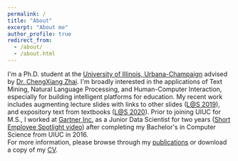 ```yaml
---
permalink: /
title: "About"
excerpt: "About me"
author_profile: true
redirect_from: 
  - /about/
  - /about.html
---
```


I'm a Ph.D. student at the [University of Illinois, Urbana-Champaign](https://cs.illinois.edu/) advised by [Dr. ChengXiang Zhai](http://czhai.cs.illinois.edu/). I'm broadly interested in the applications of Text Mining, Natural Language Processing, and Human-Computer Interaction, especially for building intelligent platforms for education. My recent work includes augmenting lecture slides with links to other slides ([L@S 2019](http://bhaavya.github.io/files/wos_wip.pdf)), and expository text from textbooks ([L@S 2020](http://bhaavya.github.io/files/exp.pdf)). Prior to joining UIUC for M.S., I worked at [Gartner Inc.](https://www.gartner.com/en) as a Junior Data Scientist for two years ([Short Employee Spotlight video](https://www.youtube.com/watch?v=wx9wXUjYo5k)) after completing my Bachelor's in Computer Science from UIUC in 2016. <br>
For more information, please browse through my [publications](https://bhaavya.github.io/publications/) or download a copy of my [CV](http://bhaavya.github.io/files/resume_bhavya.pdf).


